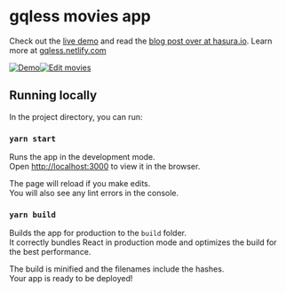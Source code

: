 # gqless movies app

Check out the [live demo](https://codesandbox.io/s/github/hasura/gqless-movies-demo) and read the [blog post over at hasura.io](https://hasura.io/blog/gqless-fetch-your-graphql-data-automagically/). Learn more at [gqless.netlify.com](https://gqless.netlify.com/)

[![Demo](https://i.imgur.com/88Vggc4.gif)![Edit movies](https://codesandbox.io/static/img/play-codesandbox.svg)](https://codesandbox.io/s/github/hasura/gqless-movies-demo)

## Running locally

In the project directory, you can run:

### `yarn start`

Runs the app in the development mode.<br />
Open [http://localhost:3000](http://localhost:3000) to view it in the browser.

The page will reload if you make edits.<br />
You will also see any lint errors in the console.

### `yarn build`

Builds the app for production to the `build` folder.<br />
It correctly bundles React in production mode and optimizes the build for the best performance.

The build is minified and the filenames include the hashes.<br />
Your app is ready to be deployed!
